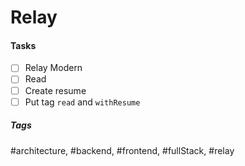 # Relay

#### Tasks
- [ ] Relay Modern
- [ ] Read
- [ ] Create resume
- [ ] Put tag `read` and `withResume`

##### Tags
#architecture, #backend, #frontend, #fullStack, #relay
